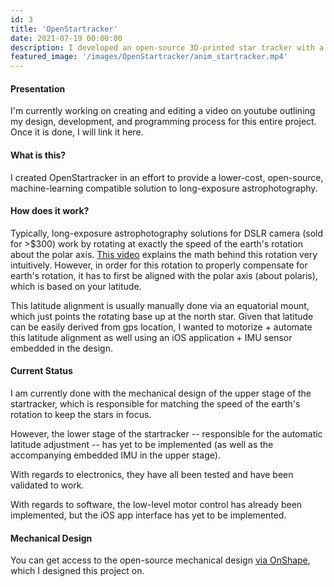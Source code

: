 ```yaml
---
id: 3
title: 'OpenStartracker'
date: 2021-07-19 00:00:00
description: I developed an open-source 3D-printed star tracker with a motorized equatorial mount for full automatic latitude calibration, polaris alignment, & object tracking via onboard computer vision.
featured_image: '/images/OpenStartracker/anim_startracker.mp4'
---
```


#### Presentation
I'm currently working on creating and editing a video on youtube outlining my design, development, and programming process for this entire project. Once it is done, I will link it here.

#### What is this?

I created OpenStartracker in an effort to provide a lower-cost, open-source, machine-learning compatible solution to long-exposure astrophotography.

#### How does it work?

Typically, long-exposure astrophotography solutions for DSLR camera (sold for >$300) work by rotating at exactly the speed of the earth's rotation about the polar axis. [This video](https://www.youtube.com/watch?v=WpmGi8DHu4c) explains the math behind this rotation very intuitively. However, in order for this rotation to properly compensate for earth's rotation, it has to first be aligned with the polar axis (about polaris), which is based on your latitude.

This latitude alignment is usually manually done via an equatorial mount, which just points the rotating base up at the north star. Given that latitude can be easily derived from gps location, I wanted to motorize + automate this latitude alignment as well using an iOS application + IMU sensor embedded in the design.

#### Current Status

I am currently done with the mechanical design of the upper stage of the startracker, which is responsible for matching the speed of the earth's rotation to keep the stars in focus.

However, the lower stage of the startracker -- responsible for the automatic latitude adjustment -- has yet to be implemented (as well as the accompanying embedded IMU in the upper stage).

With regards to electronics, they have all been tested and have been validated to work.

With regards to software, the low-level motor control has already been implemented, but the iOS app interface has yet to be implemented.

#### Mechanical Design
You can get access to the open-source mechanical design [via OnShape](https://cad.onshape.com/documents/eb5985eb85492b87b2d7116d/w/8a4f6561f5f12bc6eb17cdf7/e/3c6ea5c35ddcd26be48681a4), which I designed this project on.
